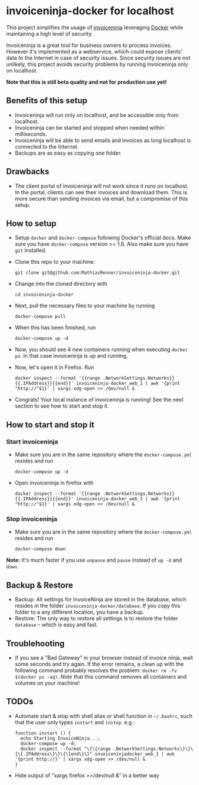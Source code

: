 # invoiceninja-docker for localhost
This project simplifies the usage of [invoiceninja](https://github.com/invoiceninja/invoiceninja) leveraging [Docker](http://docker.com/) while maintaining a high level of security.

Invoiceninja is a great tool for business owners to process invoices. However it's implemented as a webservice, which could expose clients' data to the Internet in case of security issues. Since security issues are not unlikely, this project avoids security problems by running invoiceninja only on localhost.

**Note that this is still beta quality and not for production use yet!**

Benefits of this setup
-----------
- Invoiceninja will run only on localhost, and be accessible only from localhost.
- Invoiceninja can be started and stopped when needed within milliseconds.
- Invoiceninja will be able to send emails and invoices as long localhost is connected to the Internet.
- Backups are as easy as copying one folder.


Drawbacks
------------
- The client portal of invoiceninja will not work since it runs on localhost. In the portal, clients can see their invoices and download them. This is more secure than sending invoices via email, but a compromise of this setup.


How to setup
---------------
- Setup `docker` and `docker-compose` following Docker's official docs. Make sure you have `docker-compose` version >= 1.6. Also make sure you have `git` installed.
- Clone this repo to your machine:

  ```
  git clone git@github.com:MathiasRenner/invoiceninja-docker.git
  ```
- Change into the cloned directory with 

  ```
  cd invoiceninja-docker
  ```
  
- Next, pull the necessary files to your machine by running

  ```
  docker-compose pull
  ```
- When this has been finished, run

  ```
  docker-compose up -d
  ```
- Now, you should see 4 new containers running when executing `docker ps`. In that case invoiceninja is up and running.
- Now, let's open it in Firefox. Run

  ```
  docker inspect --format '{{range .NetworkSettings.Networks}}{{.IPAddress}}{{end}}' invoiceninja-docker_web_1 | awk '{print "http://"$1}' | xargs xdg-open >> /dev/null &
  ```
- Congrats! Your local instance of invoiceninja is running! See the next section to see how to start and stop it.


How to start and stop it
--------------

### Start invoiceninja
- Make sure you are in the same repository where the `docker-compose.yml` resides and run

  ```
  docker-compose up -d
  ```

- Open invoiceninja in firefox with

  ```
  docker inspect --format '{{range .NetworkSettings.Networks}}{{.IPAddress}}{{end}}' invoiceninja-docker_web_1 | awk '{print "http://"$1}' | xargs xdg-open >> /dev/null &
  ```

### Stop invoiceninja
- Make sure you are in the same repository where the `docker-compose.yml` resides and run
 
  ```
  docker-compose down
  ```
  
 **Note:** It's much faster if you use `unpause` and `pause` instead of `up -d` and `down`.


Backup & Restore
-----
- Backup: All settings for InvoiceNinja are stored in the database, which resides in the folder `invoiceninja-docker/database`. If you copy this folder to a any different location, you have a backup.
- Restore: The only way to restore all settings is to restore the folder `database` – which is easy and fast.

Troublehooting
-------------
- If you see a "Bad Gateway" in your browser instead of invoice ninja, wait some seconds and try again. If the error remains, a clean up with the following command probably resolves the problem: `docker rm -fv $(docker ps -aq)`.  *Note* that this command removes all containers and volumes on your machine!


TODOs
------------
- Automate start & stop with shell alias or shell function in `~/.bashrc`, such that the user only types `instart` and `instop`. e.g.:

  ```
  function instart () {
    echo Starting InvoiceNinja...;
    docker-compose up -d;
    docker inspect --format "\{\{range .NetworkSettings.Networks\}\}\{\{.IPAddress\}\}\{\{end\}\}" invoiceninjadocker_web_1 | awk '{print http://}' | xargs xdg-open >> /dev/null &
  }
  ```

- Hide output of "xargs firefox >>/dev/null &" in a better way
